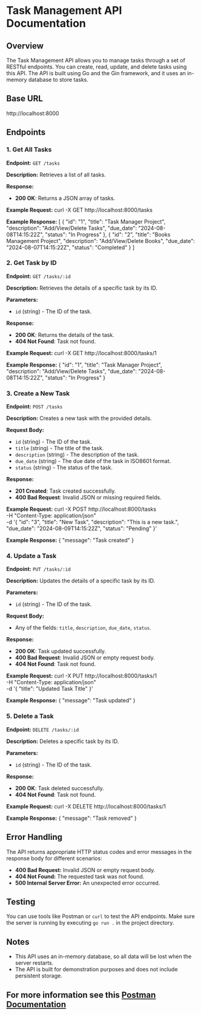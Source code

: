 # Task Management API Documentation

## Overview
The Task Management API allows you to manage tasks through a set of RESTful endpoints. You can create, read, update, and delete tasks using this API. The API is built using Go and the Gin framework, and it uses an in-memory database to store tasks.

## Base URL
http://localhost:8000


## Endpoints

### 1. Get All Tasks
**Endpoint:** `GET /tasks`

**Description:** Retrieves a list of all tasks.

**Response:**
- **200 OK**: Returns a JSON array of tasks.
  
**Example Request:**
curl -X GET http://localhost:8000/tasks


**Example Response:**
[
  {
    "id": "1",
    "title": "Task Manager Project",
    "description": "Add/View/Delete Tasks",
    "due_date": "2024-08-08T14:15:22Z",
    "status": "In Progress"
  },
  {
    "id": "2",
    "title": "Books Management Project",
    "description": "Add/View/Delete Books",
    "due_date": "2024-08-07T14:15:22Z",
    "status": "Completed"
  }
]


### 2. Get Task by ID
**Endpoint:** `GET /tasks/:id`

**Description:** Retrieves the details of a specific task by its ID.

**Parameters:**
- `id` (string) - The ID of the task.

**Response:**
- **200 OK**: Returns the details of the task.
- **404 Not Found**: Task not found.

**Example Request:**
curl -X GET http://localhost:8000/tasks/1

**Example Response:**
{
  "id": "1",
  "title": "Task Manager Project",
  "description": "Add/View/Delete Tasks",
  "due_date": "2024-08-08T14:15:22Z",
  "status": "In Progress"
}

### 3. Create a New Task
**Endpoint:** `POST /tasks`

**Description:** Creates a new task with the provided details.

**Request Body:**
- `id` (string) - The ID of the task.
- `title` (string) - The title of the task.
- `description` (string) - The description of the task.
- `due_date` (string) - The due date of the task in ISO8601 format.
- `status` (string) - The status of the task.

**Response:**
- **201 Created**: Task created successfully.
- **400 Bad Request**: Invalid JSON or missing required fields.

**Example Request:**
curl -X POST http://localhost:8000/tasks \
-H "Content-Type: application/json" \
-d '{
  "id": "3",
  "title": "New Task",
  "description": "This is a new task.",
  "due_date": "2024-08-09T14:15:22Z",
  "status": "Pending"
}'

**Example Response:**
{
  "message": "Task created"
}

### 4. Update a Task
**Endpoint:** `PUT /tasks/:id`

**Description:** Updates the details of a specific task by its ID.

**Parameters:**
- `id` (string) - The ID of the task.

**Request Body:**
- Any of the fields: `title`, `description`, `due_date`, `status`.

**Response:**
- **200 OK**: Task updated successfully.
- **400 Bad Request**: Invalid JSON or empty request body.
- **404 Not Found**: Task not found.

**Example Request:**
curl -X PUT http://localhost:8000/tasks/1 \
-H "Content-Type: application/json" \
-d '{
  "title": "Updated Task Title"
}'

**Example Response:**
{
  "message": "Task updated"
}


### 5. Delete a Task
**Endpoint:** `DELETE /tasks/:id`

**Description:** Deletes a specific task by its ID.

**Parameters:**
- `id` (string) - The ID of the task.

**Response:**
- **200 OK**: Task deleted successfully.
- **404 Not Found**: Task not found.

**Example Request:**
curl -X DELETE http://localhost:8000/tasks/1


**Example Response:**
{
  "message": "Task removed"
}

## Error Handling
The API returns appropriate HTTP status codes and error messages in the response body for different scenarios:

- **400 Bad Request:** Invalid JSON or empty request body.
- **404 Not Found:** The requested task was not found.
- **500 Internal Server Error:** An unexpected error occurred.

## Testing
You can use tools like Postman or `curl` to test the API endpoints. Make sure the server is running by executing `go run .` in the project directory.

## Notes
- This API uses an in-memory database, so all data will be lost when the server restarts.
- The API is built for demonstration purposes and does not include persistent storage.

## For more information see this [Postman Documentation](https://documenter.getpostman.com/view/22137934/2sA3s4mAos)